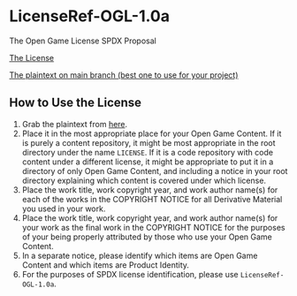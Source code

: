 # LicenseRef-OGL-1.0a

The Open Game License SPDX Proposal

[The License](/LICENSE)

[The plaintext on main branch (best one to use for your project)][1]

## How to Use the License

1. Grab the plaintext from [here][1].
1. Place it in the most appropriate place for your Open Game Content. If it is
   purely a content repository, it might be most appropriate in the root
   directory under the name `LICENSE`. If it is a code repository with code
   content under a different license, it might be appropriate to put it in a
   directory of only Open Game Content, and including a notice in your root
   directory explaining which content is covered under which license.
1. Place the work title, work copyright year, and work author name(s) for each
   of the works in the COPYRIGHT NOTICE for all Derivative Material you used in
   your work.
1. Place the work title, work copyright year, and work author name(s) for your
   work as the final work in the COPYRIGHT NOTICE for the purposes of your being
   properly attributed by those who use your Open Game Content.
1. In a separate notice, please identify which items are Open Game Content and
   which items are Product Identity.
1. For the purposes of SPDX license identification, please use
   `LicenseRef-OGL-1.0a`.

[1]:
  https://raw.githubusercontent.com/anthonyronda/LicenseRef-OGL-1.0a/main/LICENSE
